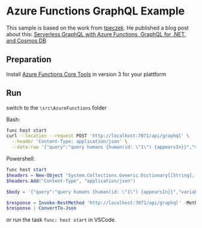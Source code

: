 # Azure Functions GraphQL Example

This sample is based on the work from [tpeczek](https://github.com/tpeczek/Demo.Azure.Functions.GraphQL/). He published a blog post about this: [Serverless GraphQL with Azure Functions, GraphQL for .NET, and Cosmos DB](https://www.tpeczek.com/2019/05/serverless-graphql-with-azure-functions.html)

## Preparation

Install [Azure Functions Core Tools](https://docs.microsoft.com/en-us/azure/azure-functions/functions-run-local#install-the-azure-functions-core-tools) in version 3 for your plattform

## Run

switch to the `\src\AzureFunctions` folder

Bash:

```bash
func host start
curl --location --request POST 'http://localhost:7071/api/graphql' \
  --header 'Content-Type: application/json' \
  --data-raw '{"query":"query humans {human(id: \"1\") {appearsIn}}","variables":{}}'
```

Powershell:

```powershell
func host start
$headers = New-Object "System.Collections.Generic.Dictionary[[String],[String]]"
$headers.Add("Content-Type", "application/json")

$body = '{"query":"query humans {human(id: \"1\") {appearsIn}}","variables":{}}'

$response = Invoke-RestMethod 'http://localhost:7071/api/graphql' -Method 'POST' -Headers $headers -Body $body
$response | ConvertTo-Json
```

or run the task `func: host start` in VSCode.
